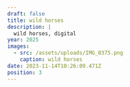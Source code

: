 ```yaml
---
draft: false
title: wild horses
description: |
  wild horses, digital
year: 2025
images:
  - src: /assets/uploads/IMG_0375.png
    caption: wild horses
date: 2023-11-14T10:26:09.471Z
position: 3
---
```


